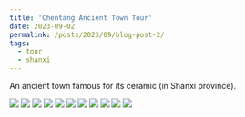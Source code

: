 ```yaml
---
title: 'Chentang Ancient Town Tour'
date: 2023-09-02
permalink: /posts/2023/09/blog-post-2/
tags:
  - tour
  - shanxi
---
```


An ancient town famous for its ceramic (in Shanxi province). 

![](/chen1.gpj)
![](/chen2.gpj)
![](/chen3.gpj)
![](/chen4.gpj)
![](/chen5.gpj)
![](/chen6.gpj)
![](/chen7.gpj)
![](/chen8.gpj)
![](/chen9.gpj)
![](/chen10.gpj)
![](/chen11.gpj)















